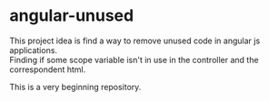 # angular-unused

This project idea is find a way to remove unused code in angular js applications.  
Finding if some scope variable isn't in use in the controller and the correspondent html.  

This is a very beginning repository.  
